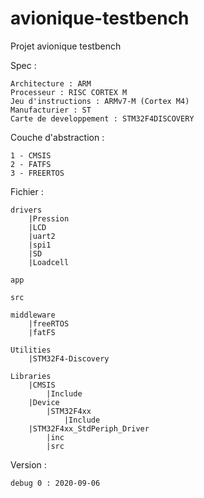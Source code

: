 # avionique-testbench
Projet avionique testbench

Spec :

    Architecture : ARM
    Processeur : RISC CORTEX M
    Jeu d'instructions : ARMv7-M (Cortex M4)
    Manufacturier : ST
    Carte de developpement : STM32F4DISCOVERY

Couche d'abstraction :

    1 - CMSIS
    2 - FATFS
    3 - FREERTOS
   
Fichier :

    drivers
        |Pression
        |LCD
        |uart2
        |spi1
        |SD
        |Loadcell

    app
    
    src
    
    middleware
        |freeRTOS
        |fatFS
        
    Utilities
        |STM32F4-Discovery
    
    Libraries
        |CMSIS
            |Include
        |Device
            |STM32F4xx
                |Include
        |STM32F4xx_StdPeriph_Driver
            |inc
            |src
    
 Version :
    
    debug 0 : 2020-09-06
